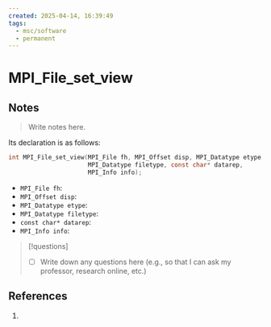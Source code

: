 ```yaml
---
created: 2025-04-14, 16:39:49
tags:
  - msc/software
  - permanent
---
```

# MPI_File_set_view

## Notes

> Write notes here.

Its declaration is as follows:

```c
int MPI_File_set_view(MPI_File fh, MPI_Offset disp, MPI_Datatype etype,
                      MPI_Datatype filetype, const char* datarep,
                      MPI_Info info);
```

- `MPI_File fh`:
- `MPI_Offset disp`:
- `MPI_Datatype etype`:
- `MPI_Datatype filetype`:
- `const char* datarep`:
- `MPI_Info info`:

> [!questions]
> - [ ] Write down any questions here (e.g., so that I can ask my professor, research online, etc.)

## References

1. 
